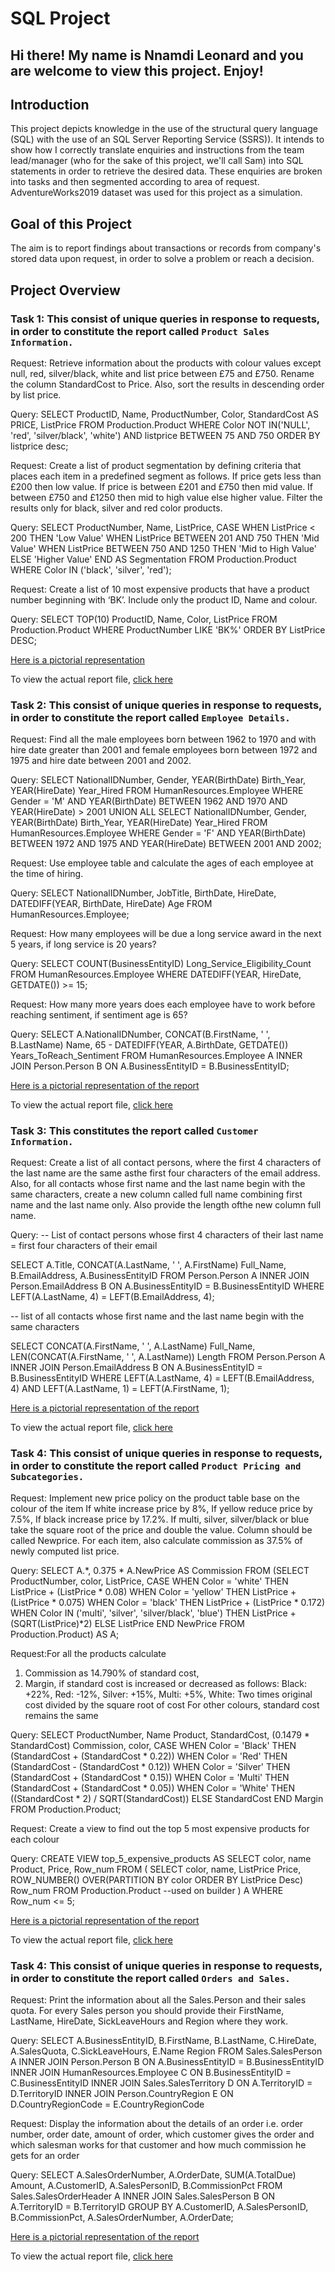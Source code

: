 # SQL Project

## Hi there! My name is Nnamdi Leonard and you are welcome to view this project. Enjoy! 


## Introduction
This project depicts knowledge in the use of the structural query language (SQL) with the use of an SQL Server Reporting Service (SSRS)). It intends to show how I correctly translate enquiries and instructions from the team lead/manager (who for the sake of this project, we'll call Sam) into SQL statements in order to retrieve the desired data. These enquiries are broken into tasks and then segmented according to area of request. AdventureWorks2019 dataset was used for this project as a simulation.

## Goal of this Project
The aim is to report findings about transactions or records from company's stored data upon request, in order to solve a problem or reach a decision.

## Project Overview

### Task 1: This consist of unique queries in response to requests, in order to constitute the report called `Product Sales Information.`
Request: Retrieve information about the products with colour values except null, red, silver/black, white and list price between
£75 and £750. Rename the column StandardCost to Price. Also, sort the results in descending order by list price.

Query: SELECT ProductID, Name, ProductNumber, Color, StandardCost AS PRICE, ListPrice 
FROM Production.Product
WHERE Color NOT IN('NULL', 'red', 'silver/black', 'white') 
AND listprice BETWEEN 75 AND 750
ORDER BY listprice desc;

Request: Create a list of product segmentation by defining criteria that places each item in a predefined segment as follows. If
price gets less than £200 then low value. If price is between £201 and £750 then mid value. If between £750 and £1250
then mid to high value else higher value. Filter the results only for black, silver and red color products.

Query: SELECT ProductNumber, Name, ListPrice, CASE WHEN ListPrice < 200 THEN 'Low Value'
WHEN ListPrice BETWEEN 201 AND 750 THEN 'Mid Value'
WHEN ListPrice BETWEEN 750 AND 1250 THEN 'Mid to High Value'
ELSE 'Higher Value' END AS Segmentation
FROM Production.Product
WHERE Color IN ('black', 'silver', 'red');

Request: Create a list of 10 most expensive products that have a product number beginning with ‘BK’. Include only the product
ID, Name and colour.

Query: SELECT TOP(10) ProductID, Name, Color, ListPrice
FROM Production.Product
WHERE ProductNumber LIKE 'BK%'
ORDER BY ListPrice DESC;

[Here is a pictorial representation](Picture2.png) 

To view the actual report file, [click here](Product_Info.rdl)


### Task 2: This consist of unique queries in response to requests, in order to constitute the report called `Employee Details.`
Request: Find all the male employees born between 1962 to 1970 and with hire date greater than 2001 and female employees
born between 1972 and 1975 and hire date between 2001 and 2002.

Query: SELECT NationalIDNumber, Gender, YEAR(BirthDate) Birth_Year, YEAR(HireDate) Year_Hired
FROM HumanResources.Employee
WHERE Gender = 'M'
AND YEAR(BirthDate) BETWEEN 1962 AND 1970
AND YEAR(HireDate) > 2001
UNION ALL
SELECT NationalIDNumber, Gender, YEAR(BirthDate) Birth_Year, YEAR(HireDate) Year_Hired
FROM HumanResources.Employee
WHERE Gender = 'F'
AND YEAR(BirthDate) BETWEEN 1972 AND 1975 
AND YEAR(HireDate) BETWEEN 2001 AND 2002;

Request: Use employee table and calculate the ages of each employee at the time of hiring.

Query: SELECT NationalIDNumber, JobTitle, BirthDate, HireDate, DATEDIFF(YEAR, BirthDate, HireDate) Age
FROM HumanResources.Employee;

Request: How many employees will be due a long service award in the next 5 years, if long service is 20 years?

Query: SELECT COUNT(BusinessEntityID) Long_Service_Eligibility_Count
FROM HumanResources.Employee
WHERE DATEDIFF(YEAR, HireDate, GETDATE()) >= 15;

Request: How many more years does each employee have to work before reaching sentiment, if sentiment age is 65?

Query: SELECT A.NationalIDNumber, 
CONCAT(B.FirstName, ' ', B.LastName) Name, 65 - DATEDIFF(YEAR, A.BirthDate, GETDATE()) Years_ToReach_Sentiment
FROM HumanResources.Employee A
INNER JOIN Person.Person B ON A.BusinessEntityID = B.BusinessEntityID;

[Here is a pictorial representation of the report](Picture3.png)

To view the actual report file, [click here](Employee.rdl)


### Task 3: This constitutes the report called `Customer Information.`
Request: Create a list of all contact persons, where the first 4 characters of the last name are the same asthe first four characters
of the email address. Also, for all contacts whose first name and the last name begin with the same characters, create
a new column called full name combining first name and the last name only. Also provide the length ofthe new column
full name.

Query: 
-- List of contact persons whose first 4 characters of their last name = first four characters of their email

SELECT A.Title, CONCAT(A.LastName, ' ', A.FirstName) Full_Name, B.EmailAddress, A.BusinessEntityID
FROM Person.Person A
INNER JOIN Person.EmailAddress B ON A.BusinessEntityID = B.BusinessEntityID
WHERE LEFT(A.LastName, 4) = LEFT(B.EmailAddress, 4);

-- list of all contacts whose first name and the last name begin with the same characters

SELECT CONCAT(A.FirstName, ' ', A.LastName) Full_Name, LEN(CONCAT(A.FirstName, ' ', A.LastName)) Length
FROM Person.Person A
INNER JOIN Person.EmailAddress B ON A.BusinessEntityID = B.BusinessEntityID
WHERE LEFT(A.LastName, 4) = LEFT(B.EmailAddress, 4)
AND LEFT(A.LastName, 1) = LEFT(A.FirstName, 1);

[Here is a pictorial representation of the report](Picture6.png)

To view the actual report file, [click here](cust.rdl)


### Task 4: This consist of unique queries in response to requests, in order to constitute the report called `Product Pricing and Subcategories.`
Request: Implement new price policy on the product table base on the colour of the item
If white increase price by 8%, If yellow reduce price by 7.5%, If black increase price by 17.2%. If multi, silver,
silver/black or blue take the square root of the price and double the value. Column should be called Newprice. For
each item, also calculate commission as 37.5% of newly computed list price.

Query: SELECT A.*, 0.375 * A.NewPrice AS Commission FROM 
(SELECT ProductNumber, color, ListPrice, CASE WHEN Color = 'white' THEN ListPrice + (ListPrice * 0.08)
WHEN Color = 'yellow' THEN ListPrice + (ListPrice * 0.075)
WHEN Color = 'black' THEN ListPrice + (ListPrice * 0.172)
WHEN Color IN ('multi', 'silver', 'silver/black', 'blue') THEN ListPrice + (SQRT(ListPrice)*2)
ELSE ListPrice END NewPrice
FROM Production.Product) AS A;

Request:For all the products calculate
1. Commission as 14.790% of standard cost,
2. Margin, if standard cost is increased or decreased as follows:
Black: +22%, Red: -12%, Silver: +15%, Multi: +5%, White: Two times original cost divided by the square root of cost
For other colours, standard cost remains the same

Query: SELECT ProductNumber, Name Product, StandardCost, (0.1479 * StandardCost) Commission, color,
CASE WHEN Color = 'Black' THEN (StandardCost + (StandardCost * 0.22))
WHEN Color = 'Red' THEN (StandardCost - (StandardCost * 0.12))
WHEN Color = 'Silver' THEN (StandardCost + (StandardCost * 0.15))
WHEN Color = 'Multi' THEN (StandardCost + (StandardCost * 0.05))
WHEN Color = 'White' THEN ((StandardCost * 2) / SQRT(StandardCost))
ELSE StandardCost END Margin
FROM Production.Product;

Request: Create a view to find out the top 5 most expensive products for each colour

Query: CREATE VIEW top_5_expensive_products AS
SELECT color, name Product, Price, Row_num
FROM (
SELECT color, name, ListPrice Price,
ROW_NUMBER() OVER(PARTITION BY color ORDER BY ListPrice Desc) Row_num
FROM Production.Product --used on builder
) A
WHERE Row_num <= 5;

[Here is a pictorial representation of the report](Picture7.png)

To view the actual report file, [click here](Product_Pricing.rdl)


### Task 4: This consist of unique queries in response to requests, in order to constitute the report called `Orders and Sales.`
Request: Print the information about all the Sales.Person and their sales quota. For every Sales person you should provide their
FirstName, LastName, HireDate, SickLeaveHours and Region where they work.

Query: SELECT A.BusinessEntityID, B.FirstName, B.LastName, C.HireDate, A.SalesQuota, C.SickLeaveHours, E.Name Region
FROM Sales.SalesPerson A
INNER JOIN Person.Person B ON A.BusinessEntityID = B.BusinessEntityID
INNER JOIN HumanResources.Employee C ON B.BusinessEntityID = C.BusinessEntityID
INNER JOIN Sales.SalesTerritory D ON A.TerritoryID = D.TerritoryID
INNER JOIN Person.CountryRegion E ON D.CountryRegionCode = E.CountryRegionCode

Request: Display the information about the details of an order i.e. order number, order date, amount of order, which customer
gives the order and which salesman works for that customer and how much commission he gets for an order

Query: SELECT A.SalesOrderNumber, A.OrderDate, SUM(A.TotalDue) Amount, A.CustomerID, A.SalesPersonID, B.CommissionPct
FROM Sales.SalesOrderHeader A
INNER JOIN Sales.SalesPerson B ON A.TerritoryID = B.TerritoryID
GROUP BY A.CustomerID, A.SalesPersonID, B.CommissionPct, A.SalesOrderNumber, A.OrderDate;

[Here is a pictorial representation of the report](Picture8.png)

To view the actual report file, [click here](orders_sales.rdl)

